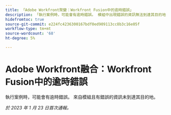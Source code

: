 ```yaml
---
title: 「Adobe Workfront聚變：Workfront Fusion中的逾時錯誤」
description: 「執行案例時，可能會有逾時錯誤。 模組中出現錯誤的資訊無法到達其目的地。」
hidefromtoc: true
source-git-commit: e224fc4236300167bdf0ed909113cc8b3c16e05f
workflow-type: tm+mt
source-wordcount: '68'
ht-degree: 5%

---
```



# Adobe Workfront融合：Workfront Fusion中的逾時錯誤

執行案例時，可能會有逾時錯誤。 來自模組且有錯誤的資訊未到達其目的地。

_於 2023 年 1 月 23 日首次通報。_

